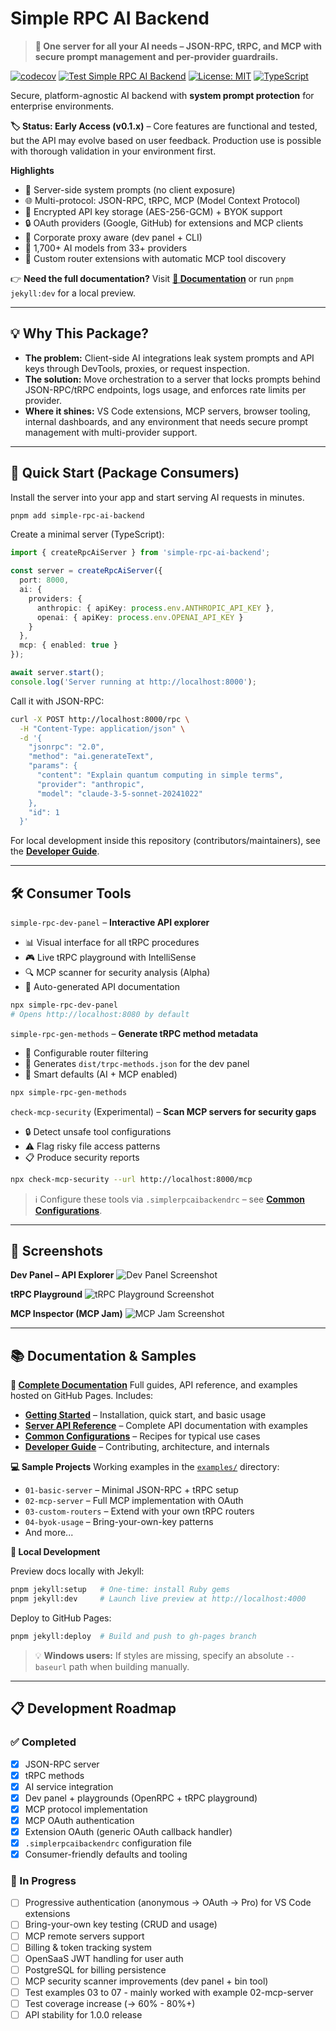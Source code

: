 # Simple RPC AI Backend

> **🚀 One server for all your AI needs – JSON-RPC, tRPC, and MCP with secure prompt management and per-provider guardrails.**

[![codecov](https://codecov.io/gh/AWolf81/simple-rpc-ai-backend/branch/master/graph/badge.svg?token=LB25iUAO1h)](https://codecov.io/gh/AWolf81/simple-rpc-ai-backend)
[![Test Simple RPC AI Backend](https://github.com/AWolf81/simple-rpc-ai-backend/actions/workflows/test.yml/badge.svg)](https://github.com/AWolf81/simple-rpc-ai-backend/actions/workflows/test.yml)
[![License: MIT](https://img.shields.io/badge/License-MIT-yellow.svg)](https://opensource.org/licenses/MIT)
[![TypeScript](https://img.shields.io/badge/TypeScript-Ready-blue.svg)](https://www.typescriptlang.org/)

Secure, platform-agnostic AI backend with **system prompt protection** for enterprise environments.

**🏷️ Status: Early Access (v0.1.x)** – Core features are functional and tested, but the API may evolve based on user feedback. Production use is possible with thorough validation in your environment first.

**Highlights**
- 🔐 Server-side system prompts (no client exposure)
- 🌐 Multi-protocol: JSON-RPC, tRPC, MCP (Model Context Protocol)
- 🔑 Encrypted API key storage (AES-256-GCM) + BYOK support
- 🔒 OAuth providers (Google, GitHub) for extensions and MCP clients
- 🏢 Corporate proxy aware (dev panel + CLI)
- 🤖 1,700+ AI models from 33+ providers
- 🧩 Custom router extensions with automatic MCP tool discovery

👉 **Need the full documentation?** Visit **[📖 Documentation](https://awolf81.github.io/simple-rpc-ai-backend/)** or run `pnpm jekyll:dev` for a local preview.

---

## 💡 Why This Package?

- **The problem:** Client-side AI integrations leak system prompts and API keys through DevTools, proxies, or request inspection.
- **The solution:** Move orchestration to a server that locks prompts behind JSON-RPC/tRPC endpoints, logs usage, and enforces rate limits per provider.
- **Where it shines:** VS Code extensions, MCP servers, browser tooling, internal dashboards, and any environment that needs secure prompt management with multi-provider support.

---

## 🚀 Quick Start (Package Consumers)

Install the server into your app and start serving AI requests in minutes.

```bash
pnpm add simple-rpc-ai-backend
```

Create a minimal server (TypeScript):

```ts
import { createRpcAiServer } from 'simple-rpc-ai-backend';

const server = createRpcAiServer({
  port: 8000,
  ai: {
    providers: {
      anthropic: { apiKey: process.env.ANTHROPIC_API_KEY },
      openai: { apiKey: process.env.OPENAI_API_KEY }
    }
  },
  mcp: { enabled: true }
});

await server.start();
console.log('Server running at http://localhost:8000');
```

Call it with JSON-RPC:

```bash
curl -X POST http://localhost:8000/rpc \
  -H "Content-Type: application/json" \
  -d '{
    "jsonrpc": "2.0",
    "method": "ai.generateText",
    "params": {
      "content": "Explain quantum computing in simple terms",
      "provider": "anthropic",
      "model": "claude-3-5-sonnet-20241022"
    },
    "id": 1
  }'
```

For local development inside this repository (contributors/maintainers), see the **[Developer Guide](https://awolf81.github.io/simple-rpc-ai-backend/developer/)**.

---

## 🛠️ Consumer Tools

`simple-rpc-dev-panel` – **Interactive API explorer**  
- 📊 Visual interface for all tRPC procedures  
- 🎮 Live tRPC playground with IntelliSense  
- 🔍 MCP scanner for security analysis (Alpha)  
- 📝 Auto-generated API documentation  

```bash
npx simple-rpc-dev-panel
# Opens http://localhost:8080 by default
```

`simple-rpc-gen-methods` – **Generate tRPC method metadata**  
- 🔧 Configurable router filtering  
- 📄 Generates `dist/trpc-methods.json` for the dev panel  
- 🎯 Smart defaults (AI + MCP enabled)  

```bash
npx simple-rpc-gen-methods
```

`check-mcp-security` (Experimental) – **Scan MCP servers for security gaps**  
- 🔒 Detect unsafe tool configurations  
- ⚠️ Flag risky file access patterns  
- 📋 Produce security reports  

```bash
npx check-mcp-security --url http://localhost:8000/mcp
```

> ℹ️ Configure these tools via `.simplerpcaibackendrc` – see **[Common Configurations](https://awolf81.github.io/simple-rpc-ai-backend/common-configurations/)**.

---

## 📸 Screenshots

**Dev Panel – API Explorer**
![Dev Panel Screenshot](https://raw.githubusercontent.com/AWolf81/simple-rpc-ai-backend/develop/docs/images/dev_panel_screenshot_2025-10-04%2023-07-11.png)

**tRPC Playground**
![tRPC Playground Screenshot](https://raw.githubusercontent.com/AWolf81/simple-rpc-ai-backend/develop/docs/images/trpc_playground_screenshot_2025-10-04%2023-11-12.png)

**MCP Inspector (MCP Jam)**
![MCP Jam Screenshot](https://raw.githubusercontent.com/AWolf81/simple-rpc-ai-backend/develop/docs/images/mcp_jam_screenshot_2025-10-04%2023-09-28.png)

---

## 📚 Documentation & Samples

**📖 [Complete Documentation](https://awolf81.github.io/simple-rpc-ai-backend/)**
Full guides, API reference, and examples hosted on GitHub Pages. Includes:

- **[Getting Started](https://awolf81.github.io/simple-rpc-ai-backend/getting-started/)** – Installation, quick start, and basic usage
- **[Server API Reference](https://awolf81.github.io/simple-rpc-ai-backend/server-api/)** – Complete API documentation with examples
- **[Common Configurations](https://awolf81.github.io/simple-rpc-ai-backend/common-configurations/)** – Recipes for typical use cases
- **[Developer Guide](https://awolf81.github.io/simple-rpc-ai-backend/developer/)** – Contributing, architecture, and internals

**💻 Sample Projects**
Working examples in the [`examples/`](examples/) directory:
- `01-basic-server` – Minimal JSON-RPC + tRPC setup
- `02-mcp-server` – Full MCP implementation with OAuth
- `03-custom-routers` – Extend with your own tRPC routers
- `04-byok-usage` – Bring-your-own-key patterns
- And more...

**🔧 Local Development**

Preview docs locally with Jekyll:

```bash
pnpm jekyll:setup   # One-time: install Ruby gems
pnpm jekyll:dev     # Launch live preview at http://localhost:4000
```

Deploy to GitHub Pages:

```bash
pnpm jekyll:deploy  # Build and push to gh-pages branch
```

> 💡 **Windows users:** If styles are missing, specify an absolute `--baseurl` path when building manually.

---

## 📋 Development Roadmap

### ✅ Completed
- [x] JSON-RPC server
- [x] tRPC methods
- [x] AI service integration
- [x] Dev panel + playgrounds (OpenRPC + tRPC playground)
- [x] MCP protocol implementation
- [x] MCP OAuth authentication
- [x] Extension OAuth (generic OAuth callback handler)
- [x] `.simplerpcaibackendrc` configuration file
- [x] Consumer-friendly defaults and tooling

### 🔄 In Progress
- [ ] Progressive authentication (anonymous → OAuth → Pro) for VS Code extensions
- [ ] Bring-your-own key testing (CRUD and usage)
- [ ] MCP remote servers support
- [ ] Billing & token tracking system
- [ ] OpenSaaS JWT handling for user auth
- [ ] PostgreSQL for billing persistence
- [ ] MCP security scanner improvements (dev panel + bin tool)
- [ ] Test examples 03 to 07 - mainly worked with example 02-mcp-server
- [ ] Test coverage increase (→ 60% - 80%+)
- [ ] API stability for 1.0.0 release
